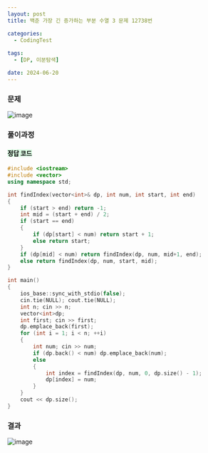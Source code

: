 ```yaml
---
layout: post
title: 백준 가장 긴 증가하는 부분 수열 3 문제 12738번

categories:
  - CodingTest
 
tags:
  - [DP, 이분탐색]

date: 2024-06-20
---
```


### 문제

![image](https://github.com/chodott/chodott.github.io/assets/89974193/a046c09b-c86d-417d-9b4e-93736efc4ec2)


### 풀이과정 


  

#### <mark style = "background-color : #dcffe4">정답 코드 </mark>
```c++
#include <iostream>
#include <vector>
using namespace std;

int findIndex(vector<int>& dp, int num, int start, int end)
{
	if (start > end) return -1;
	int mid = (start + end) / 2;
	if (start == end)
	{
		if (dp[start] < num) return start + 1;
		else return start;
	}
	if (dp[mid] < num) return findIndex(dp, num, mid+1, end);
	else return findIndex(dp, num, start, mid);
}

int main()
{
	ios_base::sync_with_stdio(false);
	cin.tie(NULL); cout.tie(NULL);
	int n; cin >> n;
	vector<int>dp;
	int first; cin >> first;
	dp.emplace_back(first);
	for (int i = 1; i < n; ++i)
	{
		int num; cin >> num;
		if (dp.back() < num) dp.emplace_back(num);
		else
		{
			int index = findIndex(dp, num, 0, dp.size() - 1);
			dp[index] = num;
		}
	}
	cout << dp.size();
}
```

### 결과
![image](https://github.com/chodott/chodott.github.io/assets/89974193/b9804614-736e-490d-b521-3fc0784bbc52)
